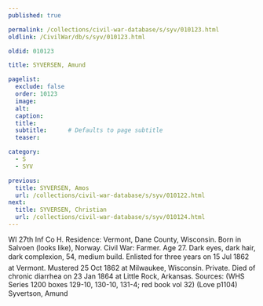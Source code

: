 ```yaml
---
published: true

permalink: /collections/civil-war-database/s/syv/010123.html
oldlink: /CivilWar/db/s/syv/010123.html

oldid: 010123

title: SYVERSEN, Amund

pagelist:
  exclude: false
  order: 10123
  image: 
  alt:
  caption:
  title:
  subtitle:      # Defaults to page subtitle
  teaser:

category: 
  - S 
  - SYV

previous:
  title: SYVERSEN, Amos
  url: /collections/civil-war-database/s/syv/010122.html  
next:
  title: SYVERSEN, Christian
  url: /collections/civil-war-database/s/syv/010124.html   
---
```

WI 27th Inf Co H. Residence: Vermont, Dane County, Wisconsin. Born in Salvoen (looks like), Norway. Civil War: Farmer. Age 27. Dark eyes, dark hair, dark complexion, 5&#146;4&#148;, medium build. Enlisted for three years on 15 Jul 1862 at Vermont. Mustered 25 Oct 1862 at Milwaukee, Wisconsin. Private. Died of chronic diarrhea on 23 Jan 1864 at Little Rock, Arkansas. Sources: (WHS Series 1200 boxes 129-10, 130-10, 131-4; red book vol 32) (Love p1104) &#147;Syvertson, Amund&#148;